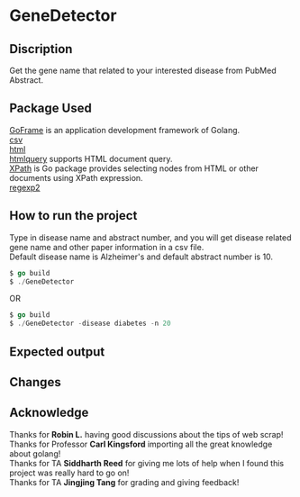
# GeneDetector
## Discription
Get the gene name that related to your interested disease from PubMed Abstract.
## Package Used 
[GoFrame](https://github.com/gogf/gf) is an application development framework of Golang.\
[csv](https://pkg.go.dev/encoding/csv) \
[html](https://pkg.go.dev/golang.org/x/net/html) \
[htmlquery](https://github.com/antchfx/htmlquery) supports HTML document query.\
[XPath](https://github.com/antchfx/xpath) is Go package provides selecting nodes from HTML or other documents using XPath expression.\
[regexp2](https://github.com/dlclark/regexp2) 

## How to run the project
Type in disease name and abstract number, and you will get disease related gene name and other paper information in a csv file.\
Default disease name is Alzheimer's and default abstract number is 10.
```go
$ go build
$ ./GeneDetector
```
OR
```go
$ go build
$ ./GeneDetector -disease diabetes -n 20
```



## Expected output

## Changes

## Acknowledge
Thanks for **Robin L.** having good discussions about the tips of web scrap!\
Thanks for Professor **Carl Kingsford** importing all the great knowledge about golang!\
Thanks for TA **Siddharth Reed** for giving me lots of help when I found this project was really hard to go on!\
Thanks for TA **Jingjing Tang** for grading and giving feedback!


